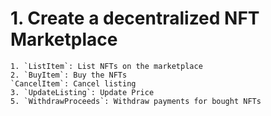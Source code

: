 # 1. Create a decentralized NFT Marketplace 
    1. `ListItem`: List NFTs on the marketplace 
    2. `BuyItem`: Buy the NFTs
    `CancelItem`: Cancel listing
    3. `UpdateListing`: Update Price
    5. `WithdrawProceeds`: Withdraw payments for bought NFTs